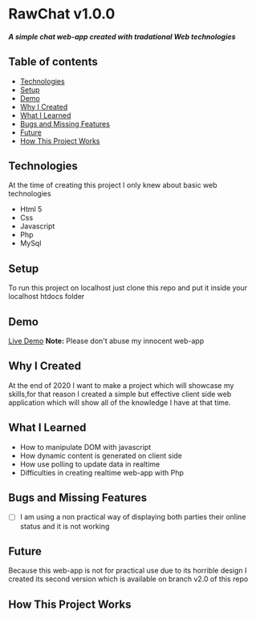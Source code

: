 # RawChat v1.0.0
##### A simple chat web-app created with tradational Web technologies
## Table of contents
* [Technologies](#technologies)
* [Setup](#setup)
* [Demo](#demo)
* [Why I Created](#why-i-created)
* [What I Learned](#what-i-learned)
* [Bugs and Missing Features](#bugs-and-missing-features)
* [Future](#future)
* [How This Project Works](#how-this-project-works)

## Technologies
At the time of creating this project I only knew about basic web technologies
* Html 5
* Css
* Javascript
* Php
* MySql

## Setup
To run this project on localhost just clone this repo and put it inside your localhost htdocs folder

## Demo
[Live Demo](http://erdum.42web.io/raw_chat) **Note:** Please don't abuse my innocent web-app

## Why I Created
At the end of 2020 I want to make a project which will showcase my skills,for that reason I created a simple but effective client side web application which will show all of the knowledge I have at that time.

## What I Learned
* How to manipulate DOM with javascript
* How dynamic content is generated on client side
* How use polling to update data in realtime
* Difficulties in creating realtime web-app with Php

## Bugs and Missing Features
* [ ] I am using a non practical way of displaying both parties their online status and it is not working

## Future
Because this web-app is not for practical use due to its horrible design I created its second version which is available on branch v2.0 of this repo

## How This Project Works

